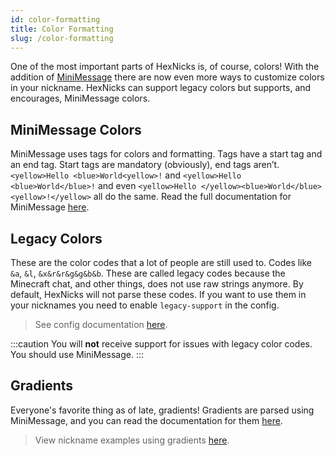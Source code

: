 ```yaml
---
id: color-formatting
title: Color Formatting
slug: /color-formatting
---
```


One of the most important parts of HexNicks is, of course, colors! With the addition of 
[MiniMessage](https://github.com/KyoriPowered/adventure/tree/main/4/text-minimessage) there are now even more ways to 
customize colors in your nickname. HexNicks can support legacy colors but supports, and encourages, MiniMessage colors.

## MiniMessage Colors
MiniMessage uses tags for colors and formatting. Tags have a start tag and an end tag. Start tags are mandatory 
(obviously), end tags aren’t. `<yellow>Hello <blue>World<yellow>!` and `<yellow>Hello <blue>World</blue>!` and 
even `<yellow>Hello </yellow><blue>World</blue><yellow>!</yellow>` all do the same. Read the full documentation 
for MiniMessage [here](https://docs.adventure.kyori.net/minimessage/format).

## Legacy Colors
These are the color codes that a lot of people are still used to. Codes like `&a`, `&l`, `&x&r&r&g&g&b&b`. 
These are called legacy codes because the Minecraft chat, and other things, does not use raw strings anymore. 
By default, HexNicks will not parse these codes. If you want to use them in your nicknames you need to enable `legacy-support` in the config.

> See config documentation [here](https://hexnicks.majek.dev/config-options).

:::caution
You will **not** receive support for issues with legacy color codes. You should use MiniMessage.
:::

## Gradients
Everyone's favorite thing as of late, gradients! Gradients are parsed using MiniMessage, and you can read the 
documentation for them [here](https://docs.adventure.kyori.net/minimessage/format#gradient).

> View nickname examples using gradients [here](https://docs.adventure.kyori.net/minimessage/format#gradient).
